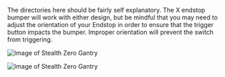 The directories here should be fairly self explanatory. The X endstop bumper will work with either design, but be mindful that you may need to adjust the orientation of your Endstop in order to ensure that the trigger button impacts the bumper. Improper orientation will prevent the switch from triggering.

![Image of Stealth Zero Gantry](https://github.com/MasturMynd/VoronUsers/blob/master/printer_mods/mastur_mynd/Stealth_Zero/Images/XY_Joint_Inner_Front.png)

![Image of Stealth Zero Gantry](https://github.com/MasturMynd/VoronUsers/blob/master/printer_mods/mastur_mynd/Stealth_Zero/Images/XY_Joint_Outer_Rear.png)
